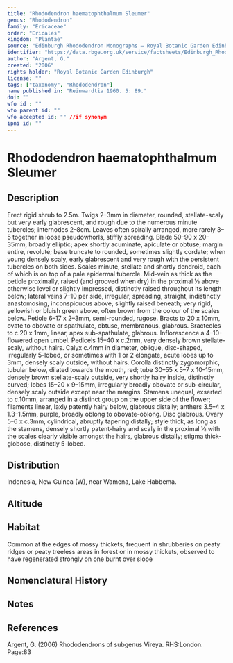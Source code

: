 ```yaml
---
title: "Rhododendron haematophthalmum Sleumer"
genus: "Rhododendron"
family: "Ericaceae"
order: "Ericales"
kingdom: "Plantae"
source: "Edinburgh Rhododendron Monographs – Royal Botanic Garden Edinburgh"
identifier: "https://data.rbge.org.uk/service/factsheets/Edinburgh_Rhododendron_Monographs.xhtml"
author: "Argent, G."
created: "2006"
rights holder: "Royal Botanic Garden Edinburgh"
license: ""
tags: ["taxonomy", "Rhododendron"]
name published in: "Reinwardtia 1960. 5: 89."
doi: ""
wfo id : ""
wfo parent id: ""
wfo accepted id: "" //if synonym                      
ipni id: ""
---
```


                       

# Rhododendron haematophthalmum Sleumer

## Description
Erect rigid shrub to 2.5m. Twigs 2–3mm in diameter, rounded, stellate-scaly but very early glabrescent, and rough due to the numerous minute tubercles; internodes 2–8cm. Leaves often spirally arranged, more rarely 3–5 together in loose pseudowhorls, stiffly spreading. Blade 50–90 x 20–35mm, broadly elliptic; apex shortly acuminate, apiculate or obtuse; margin entire, revolute; base truncate to rounded, sometimes slightly cordate; when young densely scaly, early glabrescent and very rough with the persistent tubercles on both sides. Scales minute, stellate and shortly dendroid, each of which is on top of a pale epidermal tubercle. Mid-vein as thick as the petiole proximally, raised (and grooved when dry) in the proximal 1⁄3 above otherwise level or slightly impressed, distinctly raised throughout its length below; lateral veins 7–10 per side, irregular, spreading, straight, indistinctly anastomosing, inconspicuous above, slightly raised beneath; very rigid, yellowish or bluish green above, often brown from the colour of the scales below. Petiole 6–17 x 2–3mm, semi-rounded, rugose. Bracts to 20 x 10mm, ovate to obovate or spathulate, obtuse, membranous, glabrous. Bracteoles to c.20 x 1mm, linear, apex sub-spathulate, glabrous. Inflorescence a 4–10-flowered open umbel. Pedicels 15–40 x c.2mm, very densely brown stellate-scaly, without hairs. Calyx c.4mm in diameter, oblique, disc-shaped, irregularly 5-lobed, or sometimes with 1 or 2 elongate, acute lobes up to 3mm, densely scaly outside, without hairs. Corolla distinctly zygomorphic, tubular below, dilated towards the mouth, red; tube 30–55 x 5–7 x 10–15mm, densely brown stellate-scaly outside, very shortly hairy inside, distinctly curved; lobes 15–20 x 9–15mm, irregularly broadly obovate or sub-circular, densely scaly outside except near the margins. Stamens unequal, exserted to c.10mm, arranged in a distinct group on the upper side of the flower; filaments linear, laxly patently hairy below, glabrous distally; anthers 3.5–4 x 1.3–1.5mm, purple, broadly oblong to obovate-oblong. Disc glabrous. Ovary 5–6 x c.3mm, cylindrical, abruptly tapering distally; style thick, as long as the stamens, densely shortly patent-hairy and scaly in the proximal ½ with the scales clearly visible amongst the hairs, glabrous distally; stigma thick-globose, distinctly 5-lobed.

## Distribution
Indonesia, New Guinea (W), near Wamena, Lake Habbema.

## Altitude


## Habitat
Common at the edges of mossy thickets, frequent in shrub­beries on peaty ridges or peaty treeless areas in forest or in mossy thickets, observed to have regenerated strongly on one burnt over slope

## Nomenclatural History

                       
## Notes


## References

Argent, G. (2006) Rhododendrons of subgenus Vireya. RHS:London. Page:83
